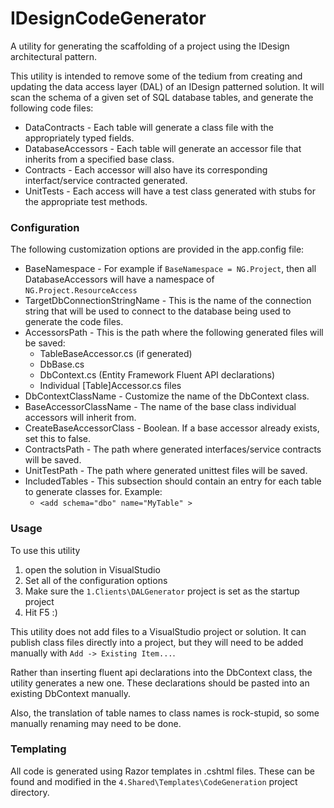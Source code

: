 IDesignCodeGenerator
====================

A utility for generating the scaffolding of a project using the IDesign architectural pattern.

This utility is intended to remove some of the tedium from creating and updating the data access layer (DAL) of an IDesign patterned solution.  It will scan the schema of a given set of SQL database tables, and generate the following code files:

* DataContracts - Each table will generate a class file with the appropriately typed fields.
* DatabaseAccessors - Each table will generate an accessor file that inherits from a specified base class.
* Contracts - Each accessor will also have its corresponding interfact/service contracted generated.
* UnitTests - Each access will have a test class generated with stubs for the appropriate test methods.

### Configuration
The following customization options are provided in the app.config file:  
* BaseNamespace - For example if `BaseNamespace = NG.Project`, then all DatabaseAccessors will have a namespace of `NG.Project.ResourceAccess`  
* TargetDbConnectionStringName - This is the name of the connection string that will be used to connect to the database being used to generate the code files.  
* AccessorsPath - This is the path where the following generated files will be saved:  
  * TableBaseAccessor.cs (if generated)
  * DbBase.cs 
  * DbContext.cs (Entity Framework Fluent API declarations)
  * Individual [Table]Accessor.cs files  
* DbContextClassName - Customize the name of the DbContext class.  
* BaseAccessorClassName - The name of the base class individual accessors will inherit from.  
* CreateBaseAccessorClass - Boolean.  If a base accessor already exists, set this to false.  
* ContractsPath - The path where generated interfaces/service contracts will be saved.  
* UnitTestPath - The path where generated unittest files will be saved.  
* IncludedTables - This subsection should contain an entry for each table to generate classes for.  Example:  
  * `<add schema="dbo" name="MyTable" >`

### Usage

To use this utility

1. open the solution in VisualStudio
2. Set all of the configuration options
3. Make sure the `1.Clients\DALGenerator` project is set as the startup project
4. Hit F5 :)

This utility does not add files to a VisualStudio project or solution.  It can publish class files directly into a project, but they will need to be added manually with `Add -> Existing Item...`.

Rather than inserting fluent api declarations into the DbContext class, the utility generates a new one.  These declarations should be pasted into an existing DbContext manually.

Also, the translation of table names to class names is rock-stupid, so some manually renaming may need to be done.

### Templating

All code is generated using Razor templates in .cshtml files.  These can be found and modified in the `4.Shared\Templates\CodeGeneration` project directory.

